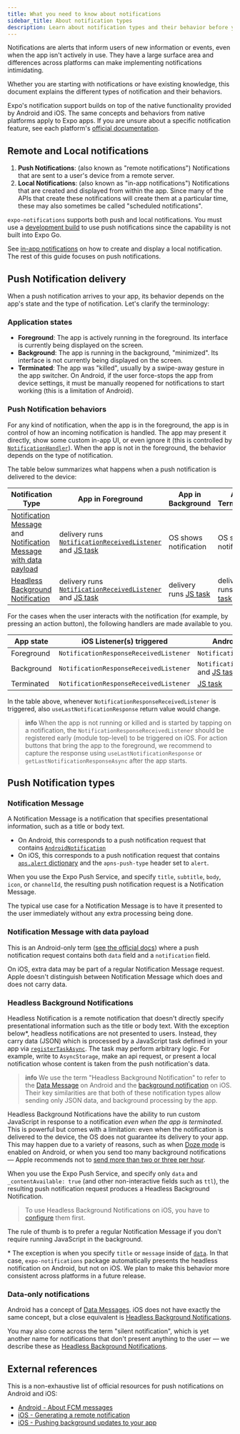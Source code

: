 ```yaml
---
title: What you need to know about notifications
sidebar_title: About notification types
description: Learn about notification types and their behavior before you get started.
---
```


Notifications are alerts that inform users of new information or events, even when the app isn't actively in use. They have a large surface area and differences across platforms can make implementing notifications intimidating.

Whether you are starting with notifications or have existing knowledge, this document explains the different types of notification and their behaviors.

Expo's notification support builds on top of the native functionality provided by Android and iOS. The same concepts and behaviors from native platforms apply to Expo apps. If you are unsure about a specific notification feature, see each platform's [official documentation](#external-references).

## Remote and Local notifications

1. **Push Notifications**: (also known as "remote notifications") Notifications that are sent to a user's device from a remote server.
2. **Local Notifications**: (also known as "in-app notifications") Notifications that are created and displayed from within the app. Since many of the APIs that create these notifications will create them at a particular time, these may also sometimes be called "scheduled notifications".

`expo-notifications` supports both push and local notifications. You must use a [development build](/develop/development-builds/introduction/) to use push notifications since the capability is not built into Expo Go.

See [in-app notifications](/versions/latest/sdk/notifications/#present-a-local-in-app-notification-to-the-user) on how to create and display a local notification. The rest of this guide focuses on push notifications.

## Push Notification delivery

When a push notification arrives to your app, its behavior depends on the app's state and the type of notification. Let's clarify the terminology:

### Application states

- **Foreground**: The app is actively running in the foreground. Its interface is currently being displayed on the screen.
- **Background**: The app is running in the background, "minimized". Its interface is not currently being displayed on the screen.
- **Terminated**: The app was "killed", usually by a swipe-away gesture in the app switcher. On Android, if the user force-stops the app from device settings, it must be manually reopened for notifications to start working (this is a limitation of Android).

### Push Notification behaviors

For any kind of notification, when the app is in the foreground, the app is in control of how an incoming notification is handled. The app may present it directly, show some custom in-app UI, or even ignore it (this is controlled by [`NotificationHandler`](/versions/latest/sdk/notifications/#setnotificationhandlerhandler)). When the app is not in the foreground, the behavior depends on the type of notification.

The table below summarizes what happens when a push notification is delivered to the device:

| Notification Type                                                                                                                                                                                                       | App in Foreground                                                                                                                                                                                        | App in Background                                                                      | App Terminated                                                                         |
| ----------------------------------------------------------------------------------------------------------------------------------------------------------------------------------------------------------------------- | -------------------------------------------------------------------------------------------------------------------------------------------------------------------------------------------------------- | -------------------------------------------------------------------------------------- | -------------------------------------------------------------------------------------- |
| [Notification Message](/push-notifications/what-you-need-to-know/#notification-message) and [Notification Message with data payload](/push-notifications/what-you-need-to-know/#notification-message-with-data-payload) | delivery runs [`NotificationReceivedListener`](/versions/latest/sdk/notifications/#addnotificationreceivedlistenerlistener) and [JS task](/versions/latest/sdk/notifications/#registertaskasynctaskname) | OS shows notification                                                                  | OS shows notification                                                                  |
| [Headless Background Notification](/push-notifications/what-you-need-to-know/#headless-background-notifications)                                                                                                        | delivery runs [`NotificationReceivedListener`](/versions/latest/sdk/notifications/#addnotificationreceivedlistenerlistener) and [JS task](/versions/latest/sdk/notifications/#registertaskasynctaskname) | delivery runs [JS task](/versions/latest/sdk/notifications/#registertaskasynctaskname) | delivery runs [JS task](/versions/latest/sdk/notifications/#registertaskasynctaskname) |

For the cases when the user interacts with the notification (for example, by pressing an action button), the following handlers are made available to you.

| App state  | iOS Listener(s) triggered              | Android Listener(s) triggered                                                                                       |
| ---------- | -------------------------------------- | ------------------------------------------------------------------------------------------------------------------- |
| Foreground | `NotificationResponseReceivedListener` | `NotificationResponseReceivedListener`                                                                              |
| Background | `NotificationResponseReceivedListener` | `NotificationResponseReceivedListener` and [JS task](/versions/latest/sdk/notifications/#registertaskasynctaskname) |
| Terminated | `NotificationResponseReceivedListener` | [JS task](/versions/latest/sdk/notifications/#registertaskasynctaskname)                                            |

In the table above, whenever `NotificationResponseReceivedListener` is triggered, also `useLastNotificationResponse` return value would change.

> **info** When the app is not running or killed and is started by tapping on a notification, the `NotificationResponseReceivedListener` should be registered early (module top-level) to be triggered on iOS. For action buttons that bring the app to the foreground, we recommend to capture the response using `useLastNotificationResponse` or `getLastNotificationResponseAsync` after the app starts.

## Push Notification types

### Notification Message

A Notification Message is a notification that specifies presentational information, such as a title or body text.

- On Android, this corresponds to a push notification request that contains [`AndroidNotification`](https://firebase.google.com/docs/reference/fcm/rest/v1/projects.messages#AndroidNotification)
- On iOS, this corresponds to a push notification request that contains [`aps.alert` dictionary](https://developer.apple.com/documentation/usernotifications/generating-a-remote-notification#Create-the-JSON-payload) and the `apns-push-type` header set to `alert`.

When you use the Expo Push Service, and specify `title`, `subtitle`, `body`, `icon`, or `channelId`, the resulting push notification request is a Notification Message.

[//]: # 'TODO vonovak clarify what fields make a notification to be considered a Notification Message'

The typical use case for a Notification Message is to have it presented to the user immediately without any extra processing being done.

### Notification Message with data payload

This is an Android-only term ([see the official docs](https://firebase.google.com/docs/cloud-messaging/concept-options#data_messages)) where a push notification request contains both `data` field and a `notification` field.

On iOS, extra data may be part of a regular Notification Message request. Apple doesn't distinguish between Notification Message which does and does not carry data.

### Headless Background Notifications

Headless Notification is a remote notification that doesn't directly specify presentational information such as the title or body text. With the exception below\*, headless notifications are not presented to users. Instead, they carry data (JSON) which is processed by a JavaScript task defined in your app via [`registerTaskAsync`](/versions/latest/sdk/notifications/#registertaskasynctaskname). The task may perform arbitrary logic. For example, write to `AsyncStorage`, make an api request, or present a local notification whose content is taken from the push notification's data.

> **info** We use the term "Headless Background Notification" to refer to the [Data Message](https://firebase.google.com/docs/cloud-messaging/concept-options#data_messages) on Android and the [background notification](https://developer.apple.com/documentation/usernotifications/pushing-background-updates-to-your-app#Create-a-background-notification) on iOS. Their key similarities are that both of these notification types allow sending only JSON data, and background processing by the app.

Headless Background Notifications have the ability to run custom JavaScript in response to a notification _even when the app is terminated_. This is powerful but comes with a limitation: even when the notification is delivered to the device, the OS does not guarantee its delivery to your app. This may happen due to a variety of reasons, such as when [Doze mode](https://developer.android.com/training/monitoring-device-state/doze-standby) is enabled on Android, or when you send too many background notifications &mdash; Apple recommends not to [send more than two or three per hour](https://developer.apple.com/documentation/usernotifications/pushing-background-updates-to-your-app#overview).

When you use the Expo Push Service, and specify only `data` and `_contentAvailable: true` (and other non-interactive fields such as `ttl`), the resulting push notification request produces a Headless Background Notification.

[//]: # 'TODO vonovak clarify how setting priority behaves here, because apns-priority field should be 5 on iOS but can be specified on Android'

> To use Headless Background Notifications on iOS, you have to [configure](/versions/latest/sdk/notifications/#background-notification-configuration) them first.

The rule of thumb is to prefer a regular Notification Message if you don't require running JavaScript in the background.

\* The exception is when you specify `title` or `message` inside of [`data`](https://firebase.google.com/docs/reference/fcm/rest/v1/projects.messages#AndroidConfig). In that case, `expo-notifications` package automatically presents the headless notification on Android, but not on iOS. We plan to make this behavior more consistent across platforms in a future release.

### Data-only notifications

Android has a concept of [Data Messages](https://firebase.google.com/docs/cloud-messaging/concept-options#data_messages). iOS does not have exactly the same concept, but a close equivalent is [Headless Background Notifications](#headless-background-notifications).

You may also come across the term "silent notification", which is yet another name for notifications that don't present anything to the user &mdash; we describe these as [Headless Background Notifications](#headless-background-notifications).

## External references

This is a non-exhaustive list of official resources for push notifications on Android and iOS:

- [Android - About FCM messages](https://firebase.google.com/docs/cloud-messaging/concept-options)
- [iOS - Generating a remote notification](https://developer.apple.com/documentation/usernotifications/generating-a-remote-notification)
- [iOS - Pushing background updates to your app](https://developer.apple.com/documentation/usernotifications/pushing-background-updates-to-your-app)